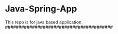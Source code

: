# Java-Spring-App
This repo is for java based application.
########################################
